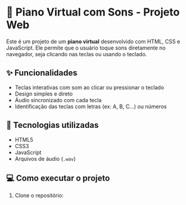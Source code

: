 # 🎹 Piano Virtual com Sons - Projeto Web

Este é um projeto de um **piano virtual** desenvolvido com HTML, CSS e JavaScript. Ele permite que o usuário toque sons diretamente no navegador, seja clicando nas teclas ou usando o teclado.

## ✨ Funcionalidades

- Teclas interativas com som ao clicar ou pressionar o teclado
- Design simples e direto
- Áudio sincronizado com cada tecla
- Identificação das teclas com letras (ex: A, B, C...) ou números

## 📁 Tecnologias utilizadas

- HTML5
- CSS3
- JavaScript
- Arquivos de áudio (`.wav`)

## 💻 Como executar o projeto

1. Clone o repositório:
   ```bash


